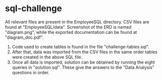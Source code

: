 # sql-challenge
All relevant files are present in the EmployeeSQL directory. CSV files are found at "EmployeeSQL/data". Screenshot of the ERD is named "diagram.png", while the exported documentation can be found at "diagram_doc.pdf".
1. Code used to create tables is found in the file "challenge-tables.sql".
1. After that, data was imported from the CSV files in the same order tables were created in the above SQL file.
1. Once all data is imported, solution can be obtained by running the eight queries in "solution.sql". These give the answers to the "Data Analysis" questions in order.